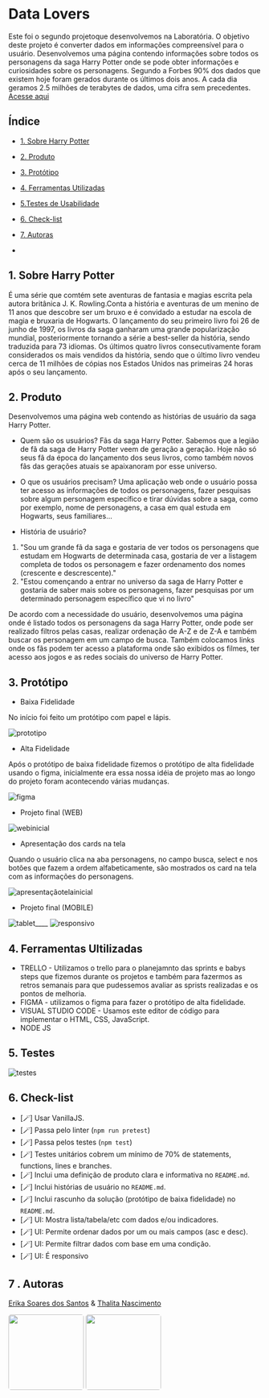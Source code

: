 # Data Lovers

Este foi o segundo projetoque desenvolvemos na Laboratória. O objetivo
deste projeto é converter dados em informações compreensível para o usuário.
Desenvolvemos uma página contendo informações sobre todos os personagens da
saga Harry Potter onde se pode obter informações e curiosidades sobre os
personagens. Segundo a Forbes 90% dos dados que existem hoje foram gerados
durante os últimos dois anos. A cada dia geramos 2.5 milhões de terabytes
de dados, uma cifra sem precedentes. [Acesse aqui](https://euerika.github.io/SAP009-data-lovers/)

## Índice

- [1. Sobre Harry Potter](#1-sobre-harry-potter)
- [2. Produto](#2-produto)
- [3. Protótipo](#3-protótipo)
- [4. Ferramentas Utilizadas ](#4-ferramentas-utilizadas)
- [5.Testes de Usabilidade](#5-testes-de-usabilidade)
- [6. Check-list](#6-check-list)
- [7. Autoras](#7-autoras)

-

## 1. Sobre Harry Potter

É uma série que comtém sete aventuras de fantasia e magias escrita pela
autora britânica J. K. Rowling.Conta a história e aventuras de um menino de
11 anos que descobre ser um bruxo e é convidado a estudar na escola de
magia e bruxaria de Hogwarts. O lançamento do seu primeiro livro foi 26 de
junho de 1997, os livros da saga ganharam uma grande popularização mundial,
posteriormente tornando a série a best-seller da história, sendo traduzida
para 73 idiomas. Os últimos quatro livros consecutivamente foram
considerados os mais vendidos da história, sendo que o último livro vendeu
cerca de 11 milhões de cópias nos Estados Unidos nas primeiras 24 horas
após o seu lançamento.

## 2. Produto

Desenvolvemos uma página web contendo as histórias de usuário da saga Harry
Potter.

- Quem são os usuários?
Fãs da saga Harry Potter. Sabemos que a legião de fã da saga de Harry
Potter veem de geração a geração. Hoje não só seus fã da época do
lançamento dos seus livros, como também novos fãs das gerações atuais se
apaixanoram por esse universo.

- O que os usuários precisam?
Uma aplicação web onde o usuário possa ter acesso as informações de todos
os personagens, fazer pesquisas sobre algum personagem específico e tirar
dúvidas sobre a saga, como por exemplo, nome de personagens, a casa em qual
estuda em Hogwarts, seus familiares...

- História de usuário?

1. "Sou um grande fã da saga e gostaria de ver todos os personagens que
estudam em Hogwarts de determinada casa, gostaria de ver a listagem
completa de todos os personagem e fazer ordenamento dos nomes (crescente e
descrescente)."
2. "Estou començando a entrar no universo da saga de Harry Potter e
gostaria de saber mais sobre os personagens, fazer pesquisas por um
determinado personagem específico que vi no livro"

De acordo com a necessidade do usuário, desenvolvemos uma página onde é
listado todos os personagens da saga Harry Potter, onde pode ser realizado
filtros pelas casas, realizar ordenação de A-Z e de Z-A e também buscar os
personagem em um campo de busca. Também colocamos links onde os fãs podem
ter acesso a plataforma onde são exibidos os filmes, ter acesso aos jogos e
as redes sociais do universo de Harry Potter.

## 3. Protótipo

- Baixa Fidelidade

No início foi feito um protótipo com papel e lápis.

![prototipo](
https://user-images.githubusercontent.com/114299360/225185137-eb5402a0-d7a5-4cf2-a6b3-1084a1e8f969.jpeg
)

- Alta Fidelidade

Após o protótipo de baixa fidelidade fizemos o protótipo de alta fidelidade
usando o figma, inicialmente era essa nossa idéia de projeto mas ao longo
do projeto foram acontecendo várias mudanças.

![figma](
https://user-images.githubusercontent.com/114299360/225183194-19941ec9-e446-4246-9408-80de31262db7.jpeg
)

- Projeto final (WEB)

![webinicial](
https://user-images.githubusercontent.com/114299360/225181097-d6a8fa21-5301-4688-be5e-750047b1d6d0.jpeg
)

- Apresentação dos cards na tela

Quando o usuário clica na aba personagens, no campo busca, select e nos
botões que fazem a ordem alfabeticamente, são mostrados os card na tela com
as informações do personagens.

![apresentaçãotelainicial](
https://user-images.githubusercontent.com/114299360/225181096-a3184744-7db9-4512-bb22-e53cd3216681.jpeg
)

- Projeto final (MOBILE)

![tablet](
https://user-images.githubusercontent.com/114299360/225182788-a9045022-8a30-4282-b7da-79210c026c85.jpeg
)\_\_\_\_
![responsivo](
https://user-images.githubusercontent.com/114299360/225181093-d426a3e1-c4c7-4ea5-b034-6d6e4c3246d4.jpeg
)

## 4. Ferramentas Ultilizadas

- TRELLO - Utilizamos o trello para o planejamnto das sprints e babys steps
que fizemos durante os projetos e também para fazermos as retros semanais
para que pudessemos avaliar as sprists realizadas e os pontos de melhoria.
- FIGMA - utilizamos o figma para fazer o protótipo de alta fidelidade.
- VISUAL STUDIO CODE - Usamos este editor de código para implementar o
HTML, CSS, JavaScript.
- NODE JS

## 5. Testes

![testes](
https://user-images.githubusercontent.com/114299360/225722756-0bac968c-f97e-4213-ac10-838bac18ed9b.jpeg
)

## 6. Check-list

- [🪄] Usar VanillaJS.
- [🪄] Passa pelo linter (`npm run pretest`)
- [🪄] Passa pelos testes (`npm test`)
- [🪄] Testes unitários cobrem um mínimo de 70% de statements, functions,
lines e branches.
- [🪄] Inclui uma definição de produto clara e informativa no `README.md`.
- [🪄] Inclui histórias de usuário no `README.md`.
- [🪄] Inclui rascunho da solução (protótipo de baixa fidelidade) no
`README.md`.
- [🪄] UI: Mostra lista/tabela/etc com dados e/ou indicadores.
- [🪄] UI: Permite ordenar dados por um ou mais campos (asc e desc).
- [🪄] UI: Permite filtrar dados com base em uma condição.
- [🪄] UI: É responsivo

## 7 . Autoras

[Erika Soares dos Santos](https://github.com/euerika) & [Thalita Nascimento
](https://github.com/THALINascimento)

<div>
<img height="150" widtht="150" style="border-radius:5px;" src="
https://user-images.githubusercontent.com/109056305/217401080-8b2dff1e-f6c4-4b62-96bc-d79ee4c88e60.jpeg
">
<img height="150" widtht="150" style="border-radius:5px;" src="
https://user-images.githubusercontent.com/114299360/225187073-c984ba4c-0d79-4485-b9fb-8cce8ac6120d.jpeg
">
</div><br>

<div>
</div><br>